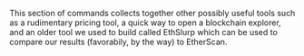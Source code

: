 This section of commands collects together other possibly useful tools such as a rudimentary pricing tool, a quick way to open a blockchain explorer, and an older tool we used to build called EthSlurp which can be used to compare our results (favorabily, by the way) to EtherScan.

